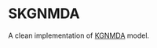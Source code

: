 # SKGNMDA

A clean implementation of [KGNMDA](https://ieeexplore.ieee.org/abstract/document/9800198) model. 
